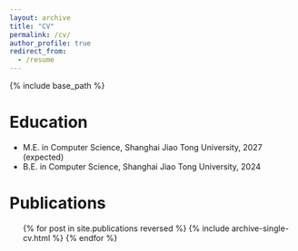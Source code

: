 ```yaml
---
layout: archive
title: "CV"
permalink: /cv/
author_profile: true
redirect_from:
  - /resume
---
```


{% include base_path %}

Education
======
* M.E. in Computer Science, Shanghai Jiao Tong University, 2027 (expected)
* B.E. in Computer Science, Shanghai Jiao Tong University, 2024


Publications
======
  <ul>{% for post in site.publications reversed %}
    {% include archive-single-cv.html %}
  {% endfor %}</ul>
  
